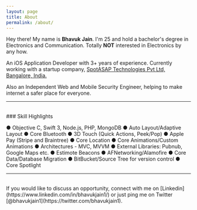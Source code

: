 ```yaml
---
layout: page
title: About
permalink: /about/
---
```


Hey there! My name is **Bhavuk Jain**. I'm 25 and hold a bachelor's degree in Electronics and Communication.
Totally **NOT** interested in Electronics by any how.

An iOS Application Developer with 3+ years of experience. Currently working with a startup company, [SpotASAP Technologies Pvt Ltd, Bangalore, India.](http://www.spotsoon.com)

Also an Independent Web and Mobile Security Engineer, helping to make internet a safer place for everyone.

---
<br/>
### Skill Highlights

● Objective C, Swift 3, Node.js, PHP, MongoDB
● Auto Layout/Adaptive Layout
● Core Bluetooth
● 3D Touch (Quick Actions, Peek/Pop)
● Apple Pay (Stripe and Braintree)
● Core Location
● Core Animations/Custom Animations
● Architectures - MVC, MVVM
● External Libraries: Pubnub, Google Maps etc.
● Estimote Beacons
● AFNetworking/Alamofire
● Core Data/Database Migration
● BitBucket/Source Tree for version control
● Core Spotlight

---
<br/>
If you would like to discuss an opportunity, connect with me on [Linkedin](https://www.linkedin.com/in/bhavukjain1/) or just ping me on Twitter [@bhavukjain1](https://twitter.com/bhavukjain1).








